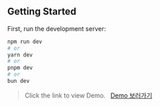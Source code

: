 ## Getting Started

First, run the development server:

```bash
npm run dev
# or
yarn dev
# or
pnpm dev
# or
bun dev
```

> Click the link to view Demo.&nbsp;&nbsp; [Demo 보러가기 ](https://weekly-planner-8w1y.vercel.app/) <br/>
